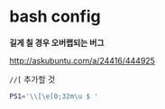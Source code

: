 # bash config

**길게 칠 경우 오버랩되는 버그**

http://askubuntu.com/a/24416/444925

`//[` 추가할 것

```sh
PS1='\\[\e[0;32m\u $ '
```
